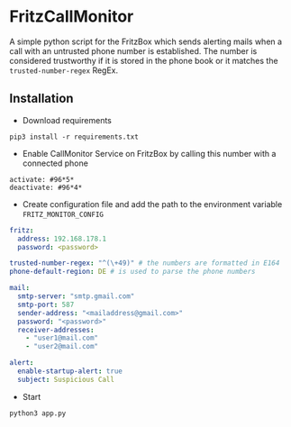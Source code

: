 # FritzCallMonitor

A simple python script for the FritzBox which sends alerting mails when a call with an untrusted phone number is established. 
The number is considered trustworthy if it is stored in the phone book or it matches the `trusted-number-regex` RegEx.

## Installation

- Download requirements
```
pip3 install -r requirements.txt 
```

- Enable CallMonitor Service on FritzBox by calling this number with a connected phone
```
activate: #96*5*
deactivate: #96*4*
```

- Create configuration file and add the path to the environment variable `FRITZ_MONITOR_CONFIG`
```yaml
fritz:
  address: 192.168.178.1
  password: <password>

trusted-number-regex: "^(\+49)" # the numbers are formatted in E164
phone-default-region: DE # is used to parse the phone numbers

mail:
  smtp-server: "smtp.gmail.com"
  smtp-port: 587
  sender-address: "<mailaddress@gmail.com>"
  password: "<password>"
  receiver-addresses:
    - "user1@mail.com"
    - "user2@mail.com"

alert:
  enable-startup-alert: true
  subject: Suspicious Call
``` 
- Start
```
python3 app.py
```